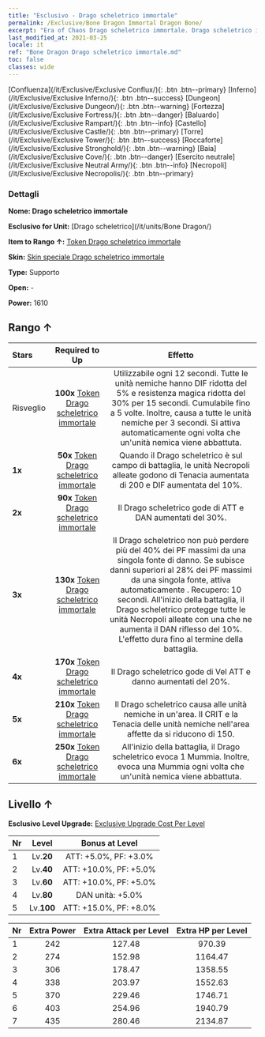 ```yaml
---
title: "Esclusivo - Drago scheletrico immortale"
permalink: /Exclusive/Bone Dragon Immortal Dragon Bone/
excerpt: "Era of Chaos Drago scheletrico immortale. Drago scheletrico immortale. Era of Chaos Esclusivo Drago scheletrico immortale. Drago scheletrico Esclusivo."
last_modified_at: 2021-03-25
locale: it
ref: "Bone Dragon Drago scheletrico immortale.md"
toc: false
classes: wide
---
```

 [Confluenza](/it/Exclusive/Exclusive Conflux/){: .btn .btn--primary} [Inferno](/it/Exclusive/Exclusive Inferno/){: .btn .btn--success} [Dungeon](/it/Exclusive/Exclusive Dungeon/){: .btn .btn--warning} [Fortezza](/it/Exclusive/Exclusive Fortress/){: .btn .btn--danger} [Baluardo](/it/Exclusive/Exclusive Rampart/){: .btn .btn--info} [Castello](/it/Exclusive/Exclusive Castle/){: .btn .btn--primary} [Torre](/it/Exclusive/Exclusive Tower/){: .btn .btn--success} [Roccaforte](/it/Exclusive/Exclusive Stronghold/){: .btn .btn--warning} [Baia](/it/Exclusive/Exclusive Cove/){: .btn .btn--danger} [Esercito neutrale](/it/Exclusive/Exclusive Neutral Army/){: .btn .btn--info} [Necropoli](/it/Exclusive/Exclusive Necropolis/){: .btn .btn--primary} 

### Dettagli
 **Nome: Drago scheletrico immortale** 

 **Esclusivo for Unit:** [Drago scheletrico](/it/units/Bone Dragon/) 

 **Item to Rango ↑:** [Token Drago scheletrico immortale](/it/Items/con_980/)

 **Skin:** [Skin speciale Drago scheletrico immortale](/it/Items/con_648/)

 **Type:** Supporto

 **Open:** -

 **Power:** 1610

## Rango ↑

  |     Stars    |  Required to Up | Effetto |
  |:-------------|:---------------:|:---------------:|
  |  Risveglio  | **100x** [Token Drago scheletrico immortale](/it/Items/con_980/) | <Potere del Drago> Utilizzabile ogni 12 secondi. Tutte le unità nemiche hanno DIF ridotta del 5% e resistenza magica ridotta del 30% per 15 secondi. Cumulabile fino a 5 volte. Inoltre, causa <Silenzio> a tutte le unità nemiche per 3 secondi. Si attiva automaticamente ogni volta che un'unità nemica viene abbattuta. |
  | **1x** <i class="fas fa-star"/> | **50x** [Token Drago scheletrico immortale](/it/Items/con_980/) | Quando il Drago scheletrico è sul campo di battaglia, le unità Necropoli alleate godono di Tenacia aumentata di 200 e DIF aumentata del 10%. |
  | **2x** <i class="fas fa-star"/> | **90x** [Token Drago scheletrico immortale](/it/Items/con_980/) | Il Drago scheletrico gode di ATT e DAN aumentati del 30%. |
  | **3x** <i class="fas fa-star"/> | **130x** [Token Drago scheletrico immortale](/it/Items/con_980/) | Il Drago scheletrico non può perdere più del 40% dei PF massimi da una singola fonte di danno. Se subisce danni superiori al 28% dei PF massimi da una singola fonte, attiva automaticamente <Potere del Drago>. Recupero: 10 secondi. All'inizio della battaglia, il Drago scheletrico protegge tutte le unità Necropoli alleate con una <Corona di spine> che ne aumenta il DAN riflesso del 10%. L'effetto dura fino al termine della battaglia. |
  | **4x** <i class="fas fa-star"/> | **170x** [Token Drago scheletrico immortale](/it/Items/con_980/) | Il Drago scheletrico gode di Vel ATT e danno aumentati del 20%. |
  | **5x** <i class="fas fa-star"/> | **210x** [Token Drago scheletrico immortale](/it/Items/con_980/) | Il Drago scheletrico causa <Sanguinamento> alle unità nemiche in un'area. Il CRIT e la Tenacia delle unità nemiche nell'area affette da <Morale basso> si riducono di 150. |
  | **6x** <i class="fas fa-star"/> | **250x** [Token Drago scheletrico immortale](/it/Items/con_980/) | All'inizio della battaglia, il Drago scheletrico evoca 1 Mummia. Inoltre, evoca una Mummia ogni volta che un'unità nemica viene abbattuta. |


## Livello ↑
 **Esclusivo Level Upgrade:** [Exclusive Upgrade Cost Per Level](/Exclusive/ExclusiveUpgradeCostPerLevel/)

  |  Nr  |   Level  | Bonus at Level |
  |:-----|:--------:|:--------------:|
  | 1 | Lv.**20** | ATT: +5.0%, PF: +3.0% |
  | 2 | Lv.**40** | ATT: +10.0%, PF: +5.0% |
  | 3 | Lv.**60** | ATT: +10.0%, PF: +5.0% |
  | 4 | Lv.**80** | DAN unità: +5.0% |
  | 5 | Lv.**100** | ATT: +15.0%, PF: +8.0% |


  |  Nr  |  Extra Power | Extra Attack per Level | Extra HP per Level |
  |:-----|:--------:|:--------:|:--------:|
  | 1 | 242 | 127.48 | 970.39 |
  | 2 | 274 | 152.98 | 1164.47 |
  | 3 | 306 | 178.47 | 1358.55 |
  | 4 | 338 | 203.97 | 1552.63 |
  | 5 | 370 | 229.46 | 1746.71 |
  | 6 | 403 | 254.96 | 1940.79 |
  | 7 | 435 | 280.46 | 2134.87 |


